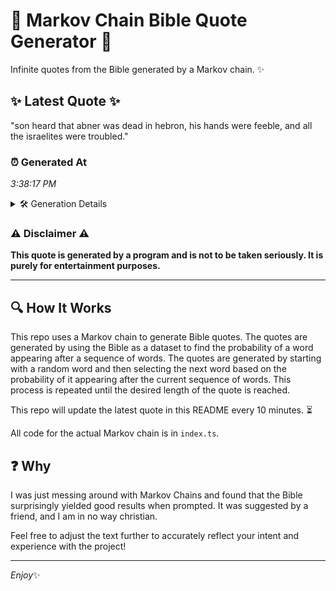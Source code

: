 # 📖 Markov Chain Bible Quote Generator 📖

Infinite quotes from the Bible generated by a Markov chain. ✨

## ✨ Latest Quote ✨
"son heard that abner was dead in hebron, his hands were feeble, and all the israelites were troubled."

### ⏰ Generated At
*3:38:17 PM*

<details>
    <summary>🛠️ Generation Details</summary>
    <p>
        <strong>🌱 Seed:</strong> son<br>
        <strong>🔄 Iterations:</strong> 17<br>
        <strong>📜 Context History:</strong><br>[ son ]: heard<br>[ son, heard ]: that<br>[ son, heard, that ]: abner<br>[ son, heard, that, abner ]: was<br>[ son, heard, that, abner, was ]: dead<br>[ son, heard, that, abner, was, dead ]: in<br>[ heard, that, abner, was, dead, in ]: hebron,<br>[ that, abner, was, dead, in, hebron, ]: his<br>[ abner, was, dead, in, hebron,, his ]: hands<br>[ was, dead, in, hebron,, his, hands ]: were<br>[ dead, in, hebron,, his, hands, were ]: feeble,<br>[ in, hebron,, his, hands, were, feeble, ]: and<br>[ hebron,, his, hands, were, feeble,, and ]: all<br>[ his, hands, were, feeble,, and, all ]: the<br>[ hands, were, feeble,, and, all, the ]: israelites<br>[ were, feeble,, and, all, the, israelites ]: were<br>[ feeble,, and, all, the, israelites, were ]: troubled.<br>
    </p>
</details>

### ⚠️ Disclaimer ⚠️
**This quote is generated by a program and is not to be taken seriously. It is purely for entertainment purposes.**

---

## 🔍 How It Works

This repo uses a Markov chain to generate Bible quotes. The quotes are generated by using the Bible as a dataset to find the probability of a word appearing after a sequence of words. The quotes are generated by starting with a random word and then selecting the next word based on the probability of it appearing after the current sequence of words. This process is repeated until the desired length of the quote is reached.

This repo will update the latest quote in this README every 10 minutes. ⏳

All code for the actual Markov chain is in `index.ts`.

## ❓ Why

I was just messing around with Markov Chains and found that the Bible surprisingly yielded good results when prompted. 
It was suggested by a friend, and I am in no way christian.

Feel free to adjust the text further to accurately reflect your intent and experience with the project!

---

*Enjoy*✨
